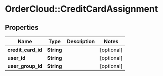 # OrderCloud::CreditCardAssignment

## Properties
Name | Type | Description | Notes
------------ | ------------- | ------------- | -------------
**credit_card_id** | **String** |  | [optional] 
**user_id** | **String** |  | [optional] 
**user_group_id** | **String** |  | [optional] 


